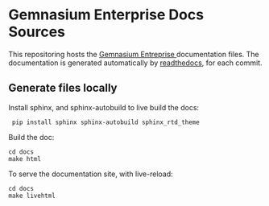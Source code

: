 # Gemnasium Enterprise Docs Sources

This repositoring hosts the [ Gemnasium Entreprise ](http://entreprise.gemnasium.com) documentation files.
The documentation is generated automatically by [readthedocs](https://readthedocs.org), for each commit.

## Generate files locally

Install sphinx, and sphinx-autobuild to live build the docs:

     pip install sphinx sphinx-autobuild sphinx_rtd_theme

Build the doc:

    cd docs
    make html

To serve the documentation site, with live-reload:

    cd docs
    make livehtml
